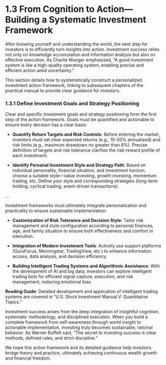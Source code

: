 # 1.3 From Cognition to Action—Building a Systematic Investment Framework

<!-- Chart placeholder: [1.3 From Cognition to Action—Building a Systematic Investment Framework] -->

After knowing yourself and understanding the world, the next step for investors is to efficiently turn insights into action. Investment success relies not only on knowledge accumulation and information analysis but also on effective execution. As Charlie Munger emphasized, “A good investment system is like a high-quality operating system, enabling precise and efficient action amid uncertainty.”

This section details how to systematically construct a personalized investment action framework, linking to subsequent chapters of the practical manual to provide clear guidance for investors.

### 1.3.1 Define Investment Goals and Strategy Positioning

Clear and specific investment goals and strategy positioning form the first step of the action framework. Goals must be quantified and actionable to ensure every decision has a clear basis:

- **Quantify Return Targets and Risk Controls**: Before entering the market, investors must set clear expected returns (e.g., 15–20% annualized) and risk limits (e.g., maximum drawdown no greater than 8%). Precise definition of targets and risk tolerance clarifies the risk-reward profile of each investment.

- **Identify Personal Investment Style and Strategy Path**: Based on individual personality, financial situation, and investment horizon, choose a suitable style—value investing, growth investing, momentum trading, etc. Define your style and corresponding strategies (long-term holding, cyclical trading, event-driven transactions).

...

Investment frameworks must ultimately integrate personalization and practicality to ensure sustainable implementation:

- **Customization of Risk Tolerance and Decision Style**: Tailor risk management and style configuration according to personal finances, age, and family situation to ensure both effectiveness and comfort in execution.

- **Integration of Modern Investment Tools**: Actively use support platforms (GuruFocus, Morningstar, TradingView, etc.) to enhance information access, data analysis, and decision efficiency.

- **Building Intelligent Trading Systems and Algorithmic Assistance**: With the development of AI and big data, investors can explore intelligent trading bots for efficient signal capture, execution, and risk management, reducing emotional bias.

**Reading Guide**: Detailed development and application of intelligent trading systems are covered in “U.S. Stock Investment Manual V: Quantitative Topics.”

Investment success arises from the deep integration of insightful cognition, systematic methodology, and disciplined execution. When you build a complete framework from self-awareness through world insight to actionable implementation, investing truly becomes sustainable, rational behavior. As Warren Buffett said, “The secret to investing success is clear methods, defined rules, and strict discipline.”

We hope this action framework and its detailed guidance help investors bridge theory and practice, ultimately achieving continuous wealth growth and financial freedom.
